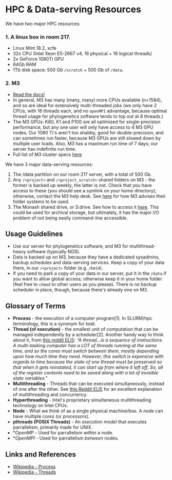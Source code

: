 # HPC & Data-serving Resources

We have two major HPC resources:

### 1. A linux box in room 217. 

* Linux Mint 18.2, xcfe
* 32x CPU (Intel Xeon E5-2667 v4, 16 physical + 16 logical threads)
* 2x GeForce 1080Ti GPU
* 64Gb RAM
* 1Tb disk space: 500 Gb `/scratch` + 500 Gb of `/data`. 

### 2. M3

* [Read the docs!](http://docs.massive.org.au/)
* In general, M3 has many (many, many) more CPUs available (n=1584), and so are ideal for extensively multi-threaded jobs (we only have 2 CPUs, with 16 threads each, and no `openMPI` advantage, because optimal thread usage for phylogenetics software tends to top out at 8 threads.)
* The M3 GPUs: K80, K1 and P100 are all optimized for single-precision performance, but any one user will only have access to 4 M3 GPU nodes. Our 1080 Ti's aren't too shabby, good for double-precision, and can sometimes run faster, because M3 GPUs are still slowed down by multiple user loads. Also, M3 has a maximum run time of 7 days; our server has indefinite run time. 
* Full list of M3 cluster specs [here](http://docs.massive.org.au/M3/m3users.html)

We have 3 major data-serving resources:

1. The /data partition on our room 217 server, with a total of 500 Gb. 
2. Any `/<project>` and `/<project_scratch>` shared folders on M3 - the former is backed up weekly, the latter is not. Check that you have access to these (you should see a symlink on your home directory); otherwise, contact the M3 help desk. See [here](http://docs.massive.org.au/M3/file-systems-on-M3.html) for how M3 advises their folder systems to be used. 
3. The Monash shared drive, or S:drive. See how to access it [here](https://www.monash.edu/esolutions/data-storage/how-to-map-s-drive). This could be used for archival storage, but ultimately, it has the major I/O problem of not being easily command-line accessible. 

## Usage Guidelines

* Use our server for phylogenetics software, and M3 for multithread-heavy software (typically NGS).
* Data is backed up on M3, because they have a dedicated sysadmins, backup schedules and data-serving services. Keep a copy of your data there, in our `/<project>` folder (e.g. `/bm14`). 
* If you need to park a copy of your data in our server, put it in the `/data` if you want to allow global access; otherwise keep it in your home folder (feel free to `chmod` to other users as you please). There is no backup scheduler in place, though, because there's already one on M3. 


## Glossary of Terms

* **Process** - the execution of a computer program[1].  In SLURM/hpc terminology, this is a synonym for *task*. 
* **Thread (of execution)** - the smallest unit of computation that can be managed independently by a scheduler[2]. Another handy way to think about it, from [this reddit ELI5](https://www.reddit.com/r/explainlikeimfive/comments/5xcjnc/eli5_what_exactly_is_the_difference_between_cores/): _"A thread...is a sequence of instructions. A multi-tasking computer has a LOT of threads running at the same time, and so the cores must switch between them, mostly depending upon how much time they need. However, this switch is expensive with regards to time because the state of one thread must be preserved so that when it gets reinstated, it can start up from where it left off. So, all of the register contents need to be saved along with a lot of invisible state variables."_
* **Multithreading** - Threads that can be executed simultaneously, instead of one after the other. See [this Reddit ELI5](https://www.reddit.com/r/learnprogramming/comments/31qzw4/eli5_concurrency_and_multithreading/) for an excellent explanation of multithreading and concurrency. 
* **Hyperthreading** - Intel's proprietary simultaneous multithreading technology on Intel CPUs.
* **Node** - What we think of as a single physical machine/box. A *node* can have multiple *cores* (or *processors*).
* **pthreads (POSIX Threads)** - An *execution model* that executes parrallelism, primarily made for UNIX. 
* **OpenMP* - Used for parrallelism *within* a node. 
* **OpenMPI* - Used for parrallelism *between* nodes. 


## Links and References

* [Wikipedia - Process](https://en.wikipedia.org/wiki/Process_%28computing%29)<br>
* [Wikipedia - Threads](https://en.wikipedia.org/wiki/Thread_%28computing%29)<br>
